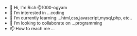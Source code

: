 - 👋 Hi, I’m Rich @1000-ogyam
- 👀 I’m interested in ...coding 
- 🌱 I’m currently learning ...html,css,javascript,mysql,php, etc..
- 💞️ I’m looking to collaborate on ...programming 
- 📫 How to reach me ...

<!---
1000-ogyam/1000-ogyam is a ✨ special ✨ repository because its `README.md` (this file) appears on your GitHub profile.
You can click the Preview link to take a look at your changes.
--->
